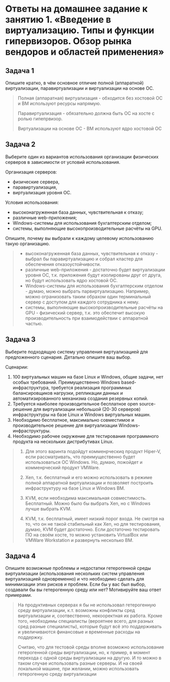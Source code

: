 # Ответы на домашнее задание к занятию 1.  «Введение в виртуализацию. Типы и функции гипервизоров. Обзор рынка вендоров и областей применения»

## Задача 1

Опишите кратко, в чём основное отличие полной (аппаратной) виртуализации, паравиртуализации и виртуализации на основе ОС.

>Полная (аппаратная) виртуализация - обходится без хостовой ОС и ВМ используют ресурсы напрямую.
>
>Паравиртуализация - обязательно должна быть ОС на хосте с ролью гипепрвизор.
>
>Виртуализации на основе ОС - ВМ используют ядро хостовой ОС

## Задача 2

Выберите один из вариантов использования организации физических серверов в зависимости от условий использования.

Организация серверов:

- физические сервера,
- паравиртуализация,
- виртуализация уровня ОС.

Условия использования:

- высоконагруженная база данных, чувствительная к отказу;
- различные web-приложения;
- Windows-системы для использования бухгалтерским отделом;
- системы, выполняющие высокопроизводительные расчёты на GPU.

Опишите, почему вы выбрали к каждому целевому использованию такую организацию.

>- высоконагруженная база данных, чувствительная к отказу - выбрал бы паравиртуализацию и собрал кластер для обеспечения отказоустойчивости.
>- различные web-приложения - достаточно будет виртуализации уровня ОС, т.к. приложения будут изолированы друг от друга, но будут использовать ядро хостовой ОС.
>- Windows-системы для использования бухгалтерским отделом - думаю, можно выбрать парвиртуализацию. Например, можно огранизовать таким обрахом один терминальный сервер с доступом для каждого сотрудника к нему.
>- системы, выполняющие высокопроизводительные расчёты на GPU - физический сервер, т.к. это обеспечит высокую производительность при взаимодействии с аппаратной частью.


## Задача 3

Выберите подходящую систему управления виртуализацией для предложенного сценария. Детально опишите ваш выбор.

Сценарии:

1. 100 виртуальных машин на базе Linux и Windows, общие задачи, нет особых требований. Преимущественно Windows based-инфраструктура, требуется реализация программных балансировщиков нагрузки, репликации данных и автоматизированного механизма создания резервных копий.
2. Требуется наиболее производительное бесплатное open source-решение для виртуализации небольшой (20-30 серверов) инфраструктуры на базе Linux и Windows виртуальных машин.
3. Необходимо бесплатное, максимально совместимое и производительное решение для виртуализации Windows-инфраструктуры.
4. Необходимо рабочее окружение для тестирования программного продукта на нескольких дистрибутивах Linux.

>1. Для этого варинта подойдут комменрческиq продукт Hiper-V, если рассматривать, что преимущественно будет использоваться ОС Windows. Но, думаю, пожойдет и комменрческий продукт VMWare.
>
>2. Xen, т.к. бесплатный и его можно использовать в режиме полной аппаратной виртуализации и позволяет построить инфраструктуру на базе Linux и Windows ВМ.
>
>3. KVM, если необходима максимальная совместимость. Бесплатный. Можно было бы выбрать Xen, но с Windows лучше выбрать KVM.
>
>4. KVM, т.к. бесплатный, имеет низкий порог входа. Не смотря на то, что он не такой стабильный как Xen, но для тестирования, думаю, KVM будет достаточно. Если достаточно тестировать ПО на своём хосте, то можно установить VirtualBox или VMWare Workstation и развернуть несколько ВМ.


## Задача 4

Опишите возможные проблемы и недостатки гетерогенной среды виртуализации (использования нескольких систем управления виртуализацией одновременно) и что необходимо сделать для минимизации этих рисков и проблем. Если бы у вас был выбор, создавали бы вы гетерогенную среду или нет? Мотивируйте ваш ответ примерами.

>На продуктивных серверах я бы не использовал гетерогенную среду виртуализации, к.т. возможны конфликты сред виртуализации и, соотвественно, некооректная их работа. Кроме того, необходимы специалисты (вероятнее всего, для разных сред разные специалисты), которые будут всё это поддерживать и увеличиваются финансовые и временные расходы на поддержку.
>
>Считаю, что для тестовой среды вполне возможно использование гетерогенной среды виртуализации, но, к пример, в момент перехода с одной среды виртуализации на другую. И то можно в таком случае использовать разные серверы. И на своей локальной машине, при желании, можно использовать гетерогенную среду виртуализации